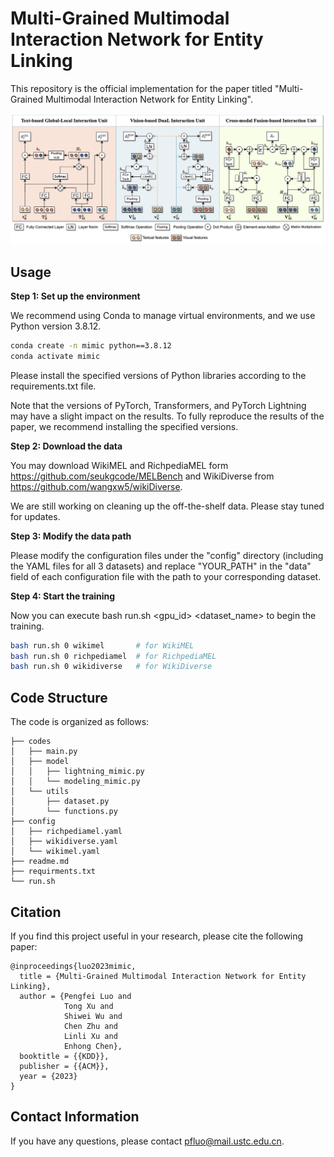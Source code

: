 # Multi-Grained Multimodal Interaction Network for Entity Linking

This repository is the official implementation for the paper titled "Multi-Grained Multimodal Interaction Network for Entity Linking". 


<p align="center">
  <img src="model.png" alt="mimic" width="640">
</p>



## Usage

**Step 1: Set up the environment**

We recommend using Conda to manage virtual environments, and we use Python version 3.8.12.
```bash
conda create -n mimic python==3.8.12
conda activate mimic
```

Please install the specified versions of Python libraries according to the requirements.txt file.

Note that the versions of PyTorch, Transformers, and PyTorch Lightning may have a slight impact on the results. To fully reproduce the results of the paper, we recommend installing the specified versions.


**Step 2: Download the data**

You may download WikiMEL and RichpediaMEL form https://github.com/seukgcode/MELBench and WikiDiverse from https://github.com/wangxw5/wikiDiverse.

We are still working on cleaning up the off-the-shelf data. Please stay tuned for updates.

**Step 3: Modify the data path**

Please modify the configuration files under the "config" directory (including the YAML files for all 3 datasets) and replace "YOUR_PATH" in the "data" field of each configuration file with the path to your corresponding dataset.

**Step 4: Start the training** 

Now you can execute bash run.sh <gpu_id> <dataset_name> to begin the training.
```bash
bash run.sh 0 wikimel       # for WikiMEL
bash run.sh 0 richpediamel  # for RichpediaMEL
bash run.sh 0 wikidiverse   # for WikiDiverse
```

## Code Structure
The code is organized as follows:
```text
├── codes
│   ├── main.py
│   ├── model
│   │   ├── lightning_mimic.py
│   │   └── modeling_mimic.py
│   └── utils
│       ├── dataset.py
│       └── functions.py
├── config
│   ├── richpediamel.yaml
│   ├── wikidiverse.yaml
│   └── wikimel.yaml
├── readme.md
├── requirments.txt
└── run.sh
```

## Citation
If you find this project useful in your research, please cite the following paper:
```text
@inproceedings{luo2023mimic,
  title = {Multi-Grained Multimodal Interaction Network for Entity Linking},
  author = {Pengfei Luo and
            Tong Xu and
            Shiwei Wu and
            Chen Zhu and 
            Linli Xu and 
            Enhong Chen},
  booktitle = {{KDD}},
  publisher = {{ACM}},
  year = {2023}
}
```


## Contact Information

If you have any questions, please contact pfluo@mail.ustc.edu.cn.